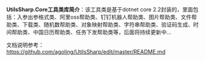 **UtilsSharp.Core工具类库简介**：该工具类是基于dotnet core 2.2封装的，里面包括：入参出参格式类、阿里oss帮助类、钉钉机器人帮助类、图片帮助类、文件帮助类、下载类、随机数帮助类、对象映射帮助类、字符串帮助类、验证码生成、时间帮助类、中国日历帮助类、任务下发帮助类等，后面将持续更新中…

文档说明参考：https://github.com/agoling/UtilsSharp/edit/master/README.md

